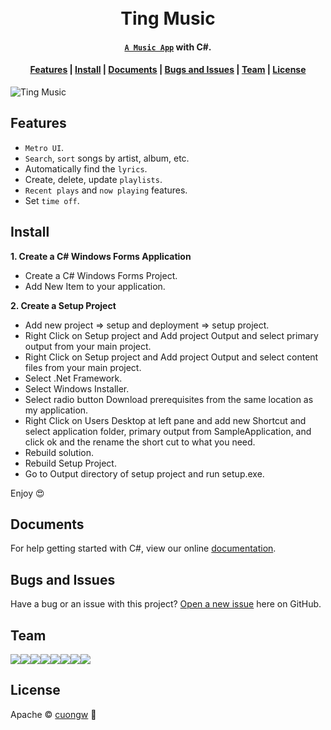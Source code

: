<h1 align="center">
  <br>Ting Music<br>
</h1>

<h4 align="center">
  <a href="https://github.com/cuongw/ting-music" target="_blank"><code>A Music App</code></a> with C#.
</h4> 

<div align="center">
  <h4>
    <a href="#features">Features</a> |
    <a href="#install">Install</a> |
    <a href="#documents">Documents</a> |
    <a href="#bugs-and-issues">Bugs and Issues</a> |
    <a href="#team">Team</a> |
    <a href="#license">License</a>
  </h4>
</div>

![Ting Music](https://user-images.githubusercontent.com/34389409/44379729-7e8dc180-a531-11e8-872b-f39f1767b3e3.png)


## Features

* `Metro UI`.
* `Search`, `sort` songs by artist, album, etc.
* Automatically find the `lyrics`.
* Create, delete, update `playlists`.
* `Recent plays` and `now playing` features.
* Set `time off`.

## Install

**1. Create a C# Windows Forms Application**

* Create a C# Windows Forms Project.
* Add New Item to your application.

**2. Create a Setup Project**

* Add new project => setup and deployment => setup project.
* Right Click on Setup project and Add project Output and select primary output from your main project.
* Right Click on Setup project and Add project Output and select content files from your main project.
* Select .Net Framework.
* Select Windows Installer.
* Select radio button Download prerequisites from the same location as my application.
* Right Click on Users Desktop at left pane and add new Shortcut and select application folder, primary output from SampleApplication, and click ok and the rename the short cut to what you need.
* Rebuild solution.
* Rebuild Setup Project.
* Go to Output directory of setup project and run setup.exe.

Enjoy 😍

## Documents

For help getting started with C#, view our online [documentation](https://docs.microsoft.com/en-us/dotnet/csharp/).

## Bugs and Issues

Have a bug or an issue with this project? [Open a new issue](https://github.com/cuongw/ting-music/issues) here on GitHub.
## Team

[![](https://sourcerer.io/fame/tvc12/uiters/ting-music/images/0)](https://sourcerer.io/fame/tvc12/uiters/ting-music/links/0)[![](https://sourcerer.io/fame/tvc12/uiters/ting-music/images/1)](https://sourcerer.io/fame/tvc12/uiters/ting-music/links/1)[![](https://sourcerer.io/fame/tvc12/uiters/ting-music/images/2)](https://sourcerer.io/fame/tvc12/uiters/ting-music/links/2)[![](https://sourcerer.io/fame/tvc12/uiters/ting-music/images/3)](https://sourcerer.io/fame/tvc12/uiters/ting-music/links/3)[![](https://sourcerer.io/fame/tvc12/uiters/ting-music/images/4)](https://sourcerer.io/fame/tvc12/uiters/ting-music/links/4)[![](https://sourcerer.io/fame/tvc12/uiters/ting-music/images/5)](https://sourcerer.io/fame/tvc12/uiters/ting-music/links/5)[![](https://sourcerer.io/fame/tvc12/uiters/ting-music/images/6)](https://sourcerer.io/fame/tvc12/uiters/ting-music/links/6)[![](https://sourcerer.io/fame/tvc12/uiters/ting-music/images/7)](https://sourcerer.io/fame/tvc12/uiters/ting-music/links/7)

## License

Apache © [cuongw](https://github.com/cuongw) 🐢
